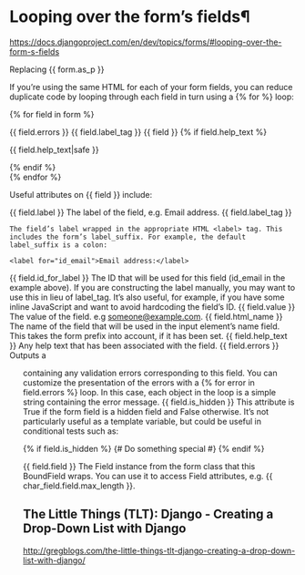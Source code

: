 # Looping over the form’s fields¶

https://docs.djangoproject.com/en/dev/topics/forms/#looping-over-the-form-s-fields

Replacing {{  form.as_p }}




If you’re using the same HTML for each of your form fields, you can reduce duplicate code by looping through each field in turn using a {% for %} loop:

{% for field in form %}
    <div class="fieldWrapper">
        {{ field.errors }}
        {{ field.label_tag }} {{ field }}
        {% if field.help_text %}
        <p class="help">{{ field.help_text|safe }}</p>
        {% endif %}
    </div>
{% endfor %}

Useful attributes on {{ field }} include:

{{ field.label }}
    The label of the field, e.g. Email address.
{{ field.label_tag }}

    The field’s label wrapped in the appropriate HTML <label> tag. This includes the form’s label_suffix. For example, the default label_suffix is a colon:

    <label for="id_email">Email address:</label>

{{ field.id_for_label }}
    The ID that will be used for this field (id_email in the example above). If you are constructing the label manually, you may want to use this in lieu of label_tag. It’s also useful, for example, if you have some inline JavaScript and want to avoid hardcoding the field’s ID.
{{ field.value }}
    The value of the field. e.g someone@example.com.
{{ field.html_name }}
    The name of the field that will be used in the input element’s name field. This takes the form prefix into account, if it has been set.
{{ field.help_text }}
    Any help text that has been associated with the field.
{{ field.errors }}
    Outputs a <ul class="errorlist"> containing any validation errors corresponding to this field. You can customize the presentation of the errors with a {% for error in field.errors %} loop. In this case, each object in the loop is a simple string containing the error message.
{{ field.is_hidden }}
    This attribute is True if the form field is a hidden field and False otherwise. It’s not particularly useful as a template variable, but could be useful in conditional tests such as:

{% if field.is_hidden %}
   {# Do something special #}
{% endif %}

{{ field.field }}
    The Field instance from the form class that this BoundField wraps. You can use it to access Field attributes, e.g. {{ char_field.field.max_length }}. 
    
## The Little Things (TLT): Django - Creating a Drop-Down List with Django

http://gregblogs.com/the-little-things-tlt-django-creating-a-drop-down-list-with-django/